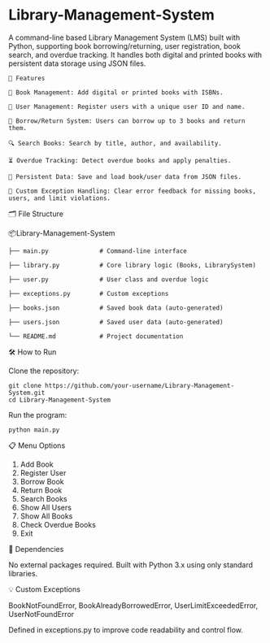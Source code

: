 # Library-Management-System

A command-line based Library Management System (LMS) built with Python, supporting book borrowing/returning, user registration, book search, and overdue tracking. It handles both digital and printed books with persistent data storage using JSON files.

    🚀 Features
    
    📖 Book Management: Add digital or printed books with ISBNs.
    
    👤 User Management: Register users with a unique user ID and name.
    
    🔄 Borrow/Return System: Users can borrow up to 3 books and return them.
    
    🔍 Search Books: Search by title, author, and availability.
    
    ⏳ Overdue Tracking: Detect overdue books and apply penalties.
    
    💾 Persistent Data: Save and load book/user data from JSON files.
    
    🚫 Custom Exception Handling: Clear error feedback for missing books, users, and limit violations.




🗂 File Structure

  📦Library-Management-System
  
    ├── main.py              # Command-line interface
    
    ├── library.py           # Core library logic (Books, LibrarySystem)
    
    ├── user.py              # User class and overdue logic
    
    ├── exceptions.py        # Custom exceptions
    
    ├── books.json           # Saved book data (auto-generated)
    
    ├── users.json           # Saved user data (auto-generated)
    
    └── README.md            # Project documentation



🛠 How to Run

Clone the repository:

    git clone https://github.com/your-username/Library-Management-System.git
    cd Library-Management-System

Run the program:

    python main.py

📋 Menu Options
1. Add Book
2. Register User
3. Borrow Book
4. Return Book
5. Search Books
6. Show All Users
7. Show All Books
8. Check Overdue Books
9. Exit



📌 Dependencies

No external packages required. Built with Python 3.x using only standard libraries.



💡 Custom Exceptions

BookNotFoundError, 
 BookAlreadyBorrowedError, 
 UserLimitExceededError, 
 UserNotFoundError

Defined in exceptions.py to improve code readability and control flow.
